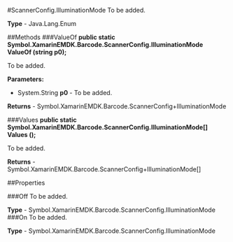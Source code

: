 #ScannerConfig.IlluminationMode
To be added.

**Type** - Java.Lang.Enum

##Methods
###ValueOf
**public static Symbol.XamarinEMDK.Barcode.ScannerConfig.IlluminationMode ValueOf (string p0);**

To be added.

**Parameters:** 

* System.String **p0** - To be added.

**Returns** - Symbol.XamarinEMDK.Barcode.ScannerConfig+IlluminationMode

###Values
**public static Symbol.XamarinEMDK.Barcode.ScannerConfig.IlluminationMode[] Values ();**

To be added.


**Returns** - Symbol.XamarinEMDK.Barcode.ScannerConfig+IlluminationMode[]

##Properties

###Off
To be added.

**Type** - Symbol.XamarinEMDK.Barcode.ScannerConfig.IlluminationMode
###On
To be added.

**Type** - Symbol.XamarinEMDK.Barcode.ScannerConfig.IlluminationMode


